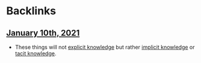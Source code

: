 
# Backlinks
## [January 10th, 2021](<January 10th, 2021.md>)
- These things will not [explicit knowledge](<explicit knowledge.md>) but rather [implicit knowledge](<implicit knowledge.md>) or [tacit knowledge](<tacit knowledge.md>).

